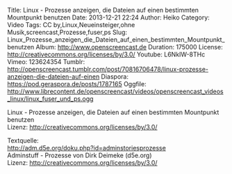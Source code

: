 Title: Linux - Prozesse anzeigen, die Dateien auf einen bestimmten Mountpunkt benutzen
Date: 2013-12-21 22:24
Author: Heiko
Category: Video
Tags: CC by,Linux,Neueinsteiger,ohne Musik,screencast,Prozesse,fuser,ps
Slug: Linux_Prozesse_anzeigen_die_Dateien_auf_einen_bestimmten_Mountpunkt_benutzen
Album: http://www.openscreencast.de
Duration: 175000
License: http://creativecommons.org/licenses/by/3.0/
Youtube: L6NkIW-8THc
Vimeo: 123624354
Tumblr: http://openscreencast.tumblr.com/post/70816706478/linux-prozesse-anzeigen-die-dateien-auf-einen
Diaspora: https://pod.geraspora.de/posts/1787165
Oggfile: http://www.librecontent.de/openscreencast/videos/openscreencast_videos_linux/linux_fuser_und_ps.ogg

Linux - Prozesse anzeigen, die Dateien auf einen bestimmten Mountpunkt
benutzen  
Lizenz: <http://creativecommons.org/licenses/by/3.0/>  
  
Textquelle:  
<http://adm.d5e.org/doku.php?id=adminstoriesprozesse>  
Adminstuff - Prozesse von Dirk Deimeke (d5e.org)  
Lizenz: <http://creativecommons.org/licenses/by/3.0/>

